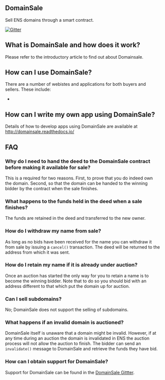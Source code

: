 ## DomainSale

Sell ENS domains through a smart contract.

[![Gitter](https://badges.gitter.im/Join%20Chat.svg)](https://gitter.im/wealdtech/domainsale)

## What is DomainSale and how does it work?

Please refer to the introductory article to find out about Domainsale.

## How can I use DomainSale?

There are a number of webistes and applications for both buyers and sellers.  These include:

  - 

## How can I write my own app using DomainSale?

Details of how to develop apps using DomainSale are available at http://domainsale.readthedocs.io/

## FAQ

### Why do I need to hand the deed to the DomainSale contract before making it available for sale?

This is a required for two reasons.  First, to prove that you do indeed own the domain.  Second, so that the domain can be handed to the winning bidder by the contract when the sale finishes.

### What happens to the funds held in the deed when a sale finishes?

The funds are retained in the deed and transferred to the new owner.

### How do I withdraw my name from sale?

As long as no bids have been received for the name you can withdraw it from sale by issuing a `cancel()` transaction.  The deed will be returned to the address from which it was sent.

### How do I retain my name if it is already under auction?

Once an auction has started the only way for you to retain a name is to become the winning bidder.  Note that to do so you should bid with an address different to that which put the domain up for auction.

### Can I sell subdomains?

No; DomainSale does not support the selling of subdomains.

### What happens if an invalid domain is auctioned?

DomainSale itself is unaware that a domain might be invalid. However, if at any time during an auction the domain is invalidated in ENS the auction process will not allow the auction to finish. The bidder can send an `invalidate()` message to DomainSale and retrieve the funds they have bid.

### How can I obtain support for DomainSale?

Support for DomainSale can be found in the [DomainSale Gittter](https://gitter.im/wealdtech/domainsale).

